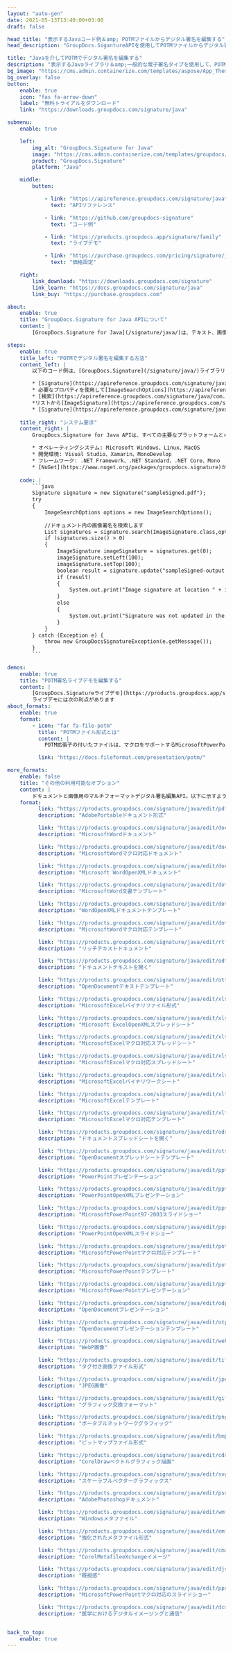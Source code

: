 ```yaml
---
layout: "auto-gen"
date: 2021-05-13T13:40:00+03:00
draft: false

head_title: "表示するJavaコード例＆amp; POTMファイルからデジタル署名を編集する"
head_description: "GroupDocs.SigantureAPIを使用してPOTMファイルからデジタル署名を表示および編集するJavaコード例-カスタマイズされた電子署名を一般的なビジネスドキュメントおよび画像ファイル形式に追加します."

title: "Javaを介してPOTMでデジタル署名を編集する"
description: "表示するJavaライブラリ＆amp;一般的な電子署名タイプを使用して、POTMファイルのデジタル署名を編集します。 potmプロパティを管理し、ドキュメントと画像内の署名オプションをカスタマイズします."
bg_image: "https://cms.admin.containerize.com/templates/aspose/App_Themes/V3/images/bg/header1.png"
bg_overlay: false
button:
    enable: true
    icon: "fas fa-arrow-down"
    label: "無料トライアルをダウンロード"
    link: "https://downloads.groupdocs.com/signature/java"

submenu:
    enable: true

    left:
        img_alt: "GroupDocs.Signature for Java"
        image: "https://cms.admin.containerize.com/templates/groupdocs/images/product-logos/90x90-noborder/groupdocs-signature-java.png"
        product: "GroupDocs.Signature"
        platform: "Java"

    middle:
        button:

            - link: "https://apireference.groupdocs.com/signature/java"
              text: "APIリファレンス"

            - link: "https://github.com/groupdocs-signature"
              text: "コード例"

            - link: "https://products.groupdocs.app/signature/family"
              text: "ライブデモ"

            - link: "https://purchase.groupdocs.com/pricing/signature/java"
              text: "価格設定"

    right:
        link_download: "https://downloads.groupdocs.com/signature"
        link_learn: "https://docs.groupdocs.com/signature/java"
        link_buy: "https://purchase.groupdocs.com"

about:
    enable: true
    title: "GroupDocs.Signature for Java APIについて"
    content: |
        [GroupDocs.Signature for Java](/signature/java/)は、テキスト、画像、バーコード、スタンプ、フォームフィールド、QRコード、メタデータなどのさまざまな署名タイプを使用してドキュメントにデジタル署名するための高度なJavaライブラリです。ほんの数行のコードを追加するだけで、PDF、Microsoft Word、Excelワークシート、PowerPointプレゼンテーション、Adobe Photoshop、メタファイル、および画像ファイル形式内のデジタル署名を表示、追加、更新、検証、削除、および検索する機能をJavaアプリケーションに提供します。 e-signature APIは、要件に応じて署名プロパティをカスタマイズするための追加機能もサポートしています。

steps:
    enable: true
    title_left: "POTMでデジタル署名を編集する方法"
    content_left: |
        以下のコード例は、[GroupDocs.Signature](/signature/java/)ライブラリを使用して、わずか数行のコードを追加することにより、**Javaで既に署名されたPOTMファイルのデジタル署名を編集する方法**に関する手順を明確に示しています。

        * [Signature](https://apireference.groupdocs.com/signature/java/com.groupdocs.signature/Signature)クラスの新しいインスタンスを作成し、コンストラクターパラメーターとしてソースドキュメントパスを渡します。
        * 必要なプロパティを使用して[ImageSearchOptions](https://apireference.groupdocs.com/signature/java/com.groupdocs.signature.options.search/ImageSearchOptions)オブジェクトをインスタンス化します。
        * [検索](https://apireference.groupdocs.com/signature/java/com.groupdocs.signature/Signature#search(java.lang.Class,%20com.groupdocs.signature.options.search.SearchOptions））に電話してください[ImageSignatures]のリストを取得する方法（https://apireference.groupdocs.com/signature/java/com.groupdocs.signature.domain.signatures/ImageSignature)。
        *リストから[ImageSignature](https://apireference.groupdocs.com/signature/java/com.groupdocs.signature.domain.signatures/ImageSignature)更新する必要のあるオブジェクトを選択します。
        * [Signature](https://apireference.groupdocs.com/signature/java/com.groupdocs.signature/Signature）オブジェクト[update](https://apireference.groupdocs.com/signature/java/com.groupdocs .signature / Signature＃update（java.io.OutputStream、％20com.groupdocs.signature.domain.signatures.BaseSignature))メソッドを使用して、1つまたは複数の署名を渡します。
        
    title_right: "システム要求"
    content_right: |
        GroupDocs.Signature for Java APIは、すべての主要なプラットフォームとオペレーティングシステムでサポートされています。以下のコードを実行する前に、システムに次の前提条件がインストールされていることを確認してください。

        * オペレーティングシステム: Microsoft Windows、Linux、MacOS
        * 開発環境: Visual Studio、Xamarin、MonoDevelop
        * フレームワーク: .NET Framework、.NET Standard、.NET Core、Mono
        * [NuGet](https://www.nuget.org/packages/groupdocs.signature)から最新バージョンのGroupDocs.SignatureforJavaをダウンロードします。
        
    code: |
        ```java
        Signature signature = new Signature("sampleSigned.pdf");
        try 
        {
            ImageSearchOptions options = new ImageSearchOptions();
        
            //ドキュメント内の画像署名を検索します
            List signatures = signature.search(ImageSignature.class,options);
            if (signatures.size() > 0)
            {
                ImageSignature imageSignature = signatures.get(0);
                imageSignature.setLeft(100);
                imageSignature.setTop(100);
                boolean result = signature.update("sampleSigned-output.potm",imageSignature);
                if (result)
                {
                    System.out.print("Image signature at location " + imageSignature.getLeft() + "x" + imageSignature.getTop() + " and Size " + imageSignature.getSize() + " was updated in the document [" + fileName + ".");
                }
                else
                {
                    System.out.print("Signature was not updated in the document! Signature at location " + imageSignature.getLeft() + "x" + imageSignature.getTop() + " and Size " + imageSignature.getSize() + " was not found!");
                }
            }
        } catch (Exception e) {
            throw new GroupDocsSignatureException(e.getMessage());
        }
        ```
        
demos:
    enable: true
    title: "POTM署名ライブデモを編集する"
    content: |
        [GroupDocs.Signatureライブデモ](https://products.groupdocs.app/signature/family)サイトにアクセスして、POTMファイルの電子署名を今すぐ追加してください。
        ライブデモには次の利点があります
about_formats:
    enable: true
    format:
        - icon: "far fa-file-potm"
          title: "POTMファイル形式とは"
          content: |
            POTM拡張子の付いたファイルは、マクロをサポートするMicrosoftPowerPointテンプレートファイルです。 POTMファイルはPowerPoint2007以降で作成され、さらにプレゼンテーションファイルを作成するために使用できるデフォルト設定が含まれています。これらの設定には、スタイル、背景、カラーパレット、フォント、デフォルト、および特定のタスクを実行するためのカスタム関数で構成されるマクロを含めることができます。また、OpenXMLドキュメントサポートがインストールされている以前のバージョンのPowerPointで開くこともできます。 POTMファイルは、他のPowerPointファイルと同じように編集するためにMicrosoftPowerPointで開くことができます。 POTMファイル形式の詳細

          link: "https://docs.fileformat.com/presentation/potm/"

more_formats:
    enable: false
    title: "その他の利用可能なオプション"
    content: |
        ドキュメントと画像用のマルチフォーマットデジタル署名編集API。以下に示すように、一般的なファイル形式のいくつかから署名を更新します。
    format: 
          link: "https://products.groupdocs.com/signature/java/edit/pdf"
          description: "AdobePortableドキュメント形式"

          link: "https://products.groupdocs.com/signature/java/edit/doc"
          description: "MicrosoftWordドキュメント"

          link: "https://products.groupdocs.com/signature/java/edit/docm"
          description: "MicrosoftWordマクロ対応ドキュメント"

          link: "https://products.groupdocs.com/signature/java/edit/docx"
          description: "Microsoft WordOpenXMLドキュメント"

          link: "https://products.groupdocs.com/signature/java/edit/dot"
          description: "MicrosoftWord文書テンプレート"

          link: "https://products.groupdocs.com/signature/java/edit/dotx"
          description: "WordOpenXMLドキュメントテンプレート"

          link: "https://products.groupdocs.com/signature/java/edit/dotm"
          description: "MicrosoftWordマクロ対応テンプレート"

          link: "https://products.groupdocs.com/signature/java/edit/rtf"
          description: "リッチテキストドキュメント"

          link: "https://products.groupdocs.com/signature/java/edit/odt"
          description: "ドキュメントテキストを開く"

          link: "https://products.groupdocs.com/signature/java/edit/ott"
          description: "OpenDocumentテキストテンプレート"

          link: "https://products.groupdocs.com/signature/java/edit/xls"
          description: "MicrosoftExcelバイナリファイル形式"

          link: "https://products.groupdocs.com/signature/java/edit/xlsx"
          description: "Microsoft ExcelOpenXMLスプレッドシート"

          link: "https://products.groupdocs.com/signature/java/edit/xlsm"
          description: "MicrosoftExcelマクロ対応スプレッドシート"

          link: "https://products.groupdocs.com/signature/java/edit/xlsm"
          description: "MicrosoftExcelマクロ対応スプレッドシート"

          link: "https://products.groupdocs.com/signature/java/edit/xlsb"
          description: "MicrosoftExcelバイナリワークシート"

          link: "https://products.groupdocs.com/signature/java/edit/xltx"
          description: "MicrosoftExcelテンプレート"

          link: "https://products.groupdocs.com/signature/java/edit/xltm"
          description: "MicrosoftExcelマクロ対応テンプレート"

          link: "https://products.groupdocs.com/signature/java/edit/ods"
          description: "ドキュメントスプレッドシートを開く"

          link: "https://products.groupdocs.com/signature/java/edit/ots"
          description: "OpenDocumentスプレッドシートテンプレート"

          link: "https://products.groupdocs.com/signature/java/edit/ppt"
          description: "PowerPointプレゼンテーション"

          link: "https://products.groupdocs.com/signature/java/edit/pptx"
          description: "PowerPointOpenXMLプレゼンテーション"

          link: "https://products.groupdocs.com/signature/java/edit/pps"
          description: "MicrosoftPowerPoint97-2003スライドショー"

          link: "https://products.groupdocs.com/signature/java/edit/ppsx"
          description: "PowerPointOpenXMLスライドショー"

          link: "https://products.groupdocs.com/signature/java/edit/potm"
          description: "MicrosoftPowerPointマクロ対応テンプレート"

          link: "https://products.groupdocs.com/signature/java/edit/potx"
          description: "MicrosoftPowerPointテンプレート"

          link: "https://products.groupdocs.com/signature/java/edit/pptm"
          description: "MicrosoftPowerPointプレゼンテーション"

          link: "https://products.groupdocs.com/signature/java/edit/odp"
          description: "OpenDocumentプレゼンテーション"

          link: "https://products.groupdocs.com/signature/java/edit/otp"
          description: "OpenDocumentプレゼンテーションテンプレート"

          link: "https://products.groupdocs.com/signature/java/edit/webp"
          description: "WebP画像"

          link: "https://products.groupdocs.com/signature/java/edit/tiff"
          description: "タグ付き画像ファイル形式"

          link: "https://products.groupdocs.com/signature/java/edit/jpeg"
          description: "JPEG画像"

          link: "https://products.groupdocs.com/signature/java/edit/gif"
          description: "グラフィック交換フォーマット"

          link: "https://products.groupdocs.com/signature/java/edit/png"
          description: "ポータブルネットワークグラフィック"

          link: "https://products.groupdocs.com/signature/java/edit/bmp"
          description: "ビットマップファイル形式"

          link: "https://products.groupdocs.com/signature/java/edit/cdr"
          description: "CorelDrawベクトルグラフィック描画"

          link: "https://products.groupdocs.com/signature/java/edit/svg"
          description: "スケーラブルベクターグラフィックス"

          link: "https://products.groupdocs.com/signature/java/edit/psd"
          description: "AdobePhotoshopドキュメント"

          link: "https://products.groupdocs.com/signature/java/edit/wmf"
          description: "Windowsメタファイル"

          link: "https://products.groupdocs.com/signature/java/edit/emf"
          description: "強化されたメタファイル形式"

          link: "https://products.groupdocs.com/signature/java/edit/cmx"
          description: "CorelMetafileeXchangeイメージ"

          link: "https://products.groupdocs.com/signature/java/edit/djvu"
          description: "既視感"

          link: "https://products.groupdocs.com/signature/java/edit/ppsm"
          description: "MicrosoftPowerPointマクロ対応のスライドショー"

          link: "https://products.groupdocs.com/signature/java/edit/dcm"
          description: "医学におけるデジタルイメージングと通信"


back_to_top:
    enable: true
---
```

